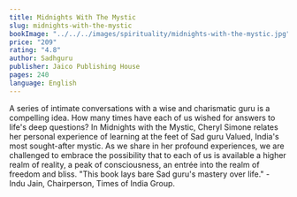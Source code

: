 ```yaml
---
title: Midnights With The Mystic
slug: midnights-with-the-mystic
bookImage: "../../../images/spirituality/midnights-with-the-mystic.jpg"
price: "209"
rating: "4.8"
author: Sadhguru
publisher: Jaico Publishing House
pages: 240
language: English
---
```

A series of intimate conversations with a wise and charismatic guru is a compelling idea. How many times have each of us wished for answers to life's deep questions? In Midnights with the Mystic, Cheryl Simone relates her personal experience of learning at the feet of Sad guru Valued, India's most sought-after mystic. As we share in her profound experiences, we are challenged to embrace the possibility that to each of us is available a higher realm of reality, a peak of consciousness, an entrée into the realm of freedom and bliss. "This book lays bare Sad guru's mastery over life." - Indu Jain, Chairperson, Times of India Group.
<br/>
<br/>